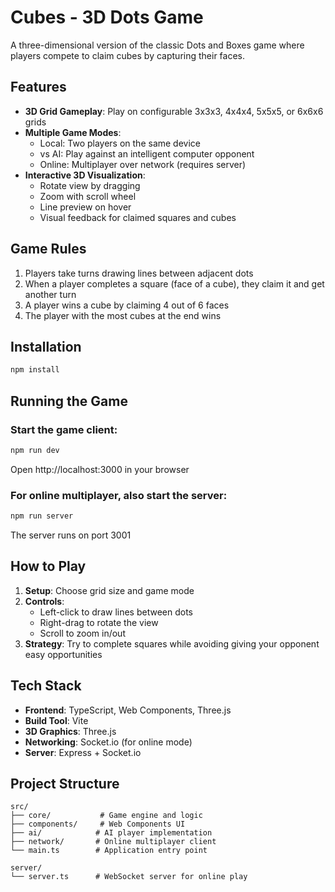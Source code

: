 # Cubes - 3D Dots Game

A three-dimensional version of the classic Dots and Boxes game where players compete to claim cubes by capturing their faces.

## Features

- **3D Grid Gameplay**: Play on configurable 3x3x3, 4x4x4, 5x5x5, or 6x6x6 grids
- **Multiple Game Modes**:
  - Local: Two players on the same device
  - vs AI: Play against an intelligent computer opponent
  - Online: Multiplayer over network (requires server)
- **Interactive 3D Visualization**:
  - Rotate view by dragging
  - Zoom with scroll wheel
  - Line preview on hover
  - Visual feedback for claimed squares and cubes

## Game Rules

1. Players take turns drawing lines between adjacent dots
2. When a player completes a square (face of a cube), they claim it and get another turn
3. A player wins a cube by claiming 4 out of 6 faces
4. The player with the most cubes at the end wins

## Installation

```bash
npm install
```

## Running the Game

### Start the game client:
```bash
npm run dev
```
Open http://localhost:3000 in your browser

### For online multiplayer, also start the server:
```bash
npm run server
```
The server runs on port 3001

## How to Play

1. **Setup**: Choose grid size and game mode
2. **Controls**:
   - Left-click to draw lines between dots
   - Right-drag to rotate the view
   - Scroll to zoom in/out
3. **Strategy**: Try to complete squares while avoiding giving your opponent easy opportunities

## Tech Stack

- **Frontend**: TypeScript, Web Components, Three.js
- **Build Tool**: Vite
- **3D Graphics**: Three.js
- **Networking**: Socket.io (for online mode)
- **Server**: Express + Socket.io

## Project Structure

```
src/
├── core/           # Game engine and logic
├── components/     # Web Components UI
├── ai/            # AI player implementation
├── network/       # Online multiplayer client
└── main.ts        # Application entry point

server/
└── server.ts      # WebSocket server for online play
```